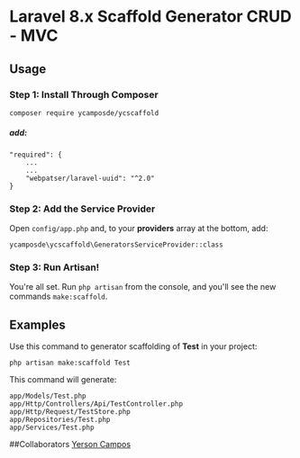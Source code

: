 # Laravel 8.x Scaffold Generator CRUD - MVC
## Usage

### Step 1: Install Through Composer

```
composer require ycamposde/ycscaffold
```
##### add:
```
"required": {
    ...
    ...
    "webpatser/laravel-uuid": "^2.0"
}

```
### Step 2: Add the Service Provider

Open `config/app.php` and, to your **providers** array at the bottom, add:

```
ycamposde\ycscaffold\GeneratorsServiceProvider::class
```

### Step 3: Run Artisan!

You're all set. Run `php artisan` from the console, and you'll see the new commands `make:scaffold`.

## Examples

Use this command to generator scaffolding of **Test** in your project:
```
php artisan make:scaffold Test
```

This command will generate:

```
app/Models/Test.php
app/Http/Controllers/Api/TestController.php
app/Http/Request/TestStore.php
app/Repositories/Test.php
app/Services/Test.php
```


##Collaborators
 [Yerson Campos](https://github.com/ycamposde "Yerson Campos")
